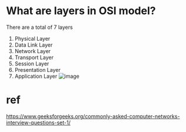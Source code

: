 # What are layers in OSI model?
There are a total of 7 layers
1. Physical Layer
2. Data Link Layer
3. Network Layer
4. Transport Layer
5. Session Layer
6. Presentation Layer
7. Application Layer
![image](https://github.com/lz2510/TechInterview/blob/main/img/osi7.png)
# ref
https://www.geeksforgeeks.org/commonly-asked-computer-networks-interview-questions-set-1/
